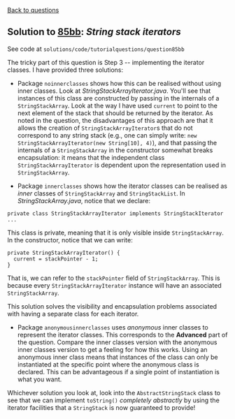 [Back to questions](../README.md)

## Solution to [85bb](../questions/85bb.md): *String stack iterators*

See code at `solutions/code/tutorialquestions/question85bb`

The tricky part of this question is Step 3 -- implementing the iterator classes.  I have provided three solutions:

* Package `noinnerclasses` shows how this can be realised without using inner classes.  Look at *StringStackArrayIterator.java*.
You'll see that instances of this class are constructed by passing in the internals of a `StringStackArray`.  Look at the way I have used
`current` to point to the next element of the stack that should be returned by the iterator.  As noted in the question, the disadvantages of this
approach are that it allows the creation of `StringStackArrayIterator`s that do not correspond to any string stack (e.g., one can simply write: `new StringStackArrayIterator(new String[10], 4)`),
and that passing the internals of a `StringStackArray` in the constructor somewhat breaks encapsulation: it means that the independent class `StringStackArrayIterator`
is dependent upon the representation used in `StringStackArray`.

* Package `innerclasses` shows how the iterator classes can be realised as *inner* classes of `StringStackArray` and `StringStackList`.
In *StringStackArray.java*, notice that we declare:

```
private class StringStackArrayIterator implements StringStackIterator ...
```

This class is private, meaning that it is only visible inside `StringStackArray`.  In the constructor, notice that we can write:

```
private StringStackArrayIterator() {
  current = stackPointer - 1;
}
```

That is, we can refer to the `stackPointer` field of `StringStackArray`.  This is because every `StringStackArrayIterator` instance will have an
associated `StringStackArray`.

This solution solves the visibility and encapsulation problems associated with having a separate class for each iterator.

* Package `anonymousinnerclasses` uses *anonymous* inner classes to represent the iterator classes.  This corresponds to the **Advanced** part of the question.
Compare the inner classes version with the
anonymous inner classes version to get a feeling for how this works.  Using an anonymous inner class means that instances of the class can only be instantiated at the
specific point where the anonymous class is declared.  This can be advantageous if a single point of instantiation is what you want.

Whichever solution you look at, look into the `AbstractStringStack` class to see that we can implement `toString()`
*completely abstractly* by using the iterator facilities that a `StringStack` is now guaranteed to provide!

